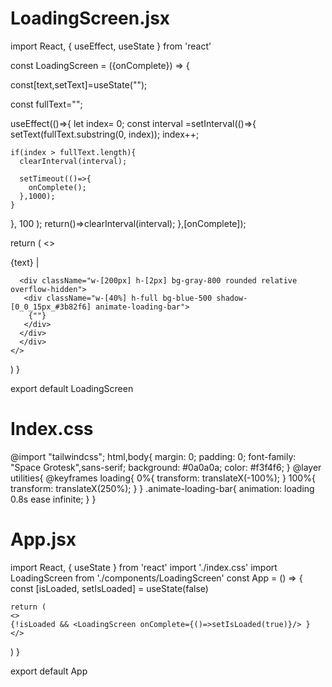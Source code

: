 
# LoadingScreen.jsx

import React, { useEffect, useState } from 'react'

const LoadingScreen = ({onComplete}) => {

const[text,setText]=useState("");

const fullText="<Hello World/>";

useEffect(()=>{
  let index= 0;
  const interval =setInterval(()=>{
    setText(fullText.substring(0, index));
    index++;

    if(index > fullText.length){
      clearInterval(interval);

      setTimeout(()=>{
        onComplete();
      },1000);
    }
}, 100 );
return()=>clearInterval(interval);
},[onComplete]);

  return (
    <>
      <div className="fixed inset-0 z-50  bg-black text-gray-100 flex flex-col items-center justify-center">
     <div className="mb-4 text-4xl font-mono font-bold">{text} <span className="animate-blink ml-1"> |</span>
     </div>
      
      <div className="w-[200px] h-[2px] bg-gray-800 rounded relative overflow-hidden">
       <div className="w-[40%] h-full bg-blue-500 shadow-[0_0_15px_#3b82f6] animate-loading-bar">
        {""}
       </div>
      </div>
      </div>
    </>
  )
}

export default LoadingScreen


# Index.css 
@import "tailwindcss";
html,body{
  margin: 0;
  padding: 0;
  font-family: "Space Grotesk",sans-serif;
  background: #0a0a0a;
  color: #f3f4f6;
}
@layer utilities{
  @keyframes loading{
    0%{
  transform: translateX(-100%);
    }
    100%{
    transform: translateX(250%);
    }
  }
  .animate-loading-bar{
    animation: loading 0.8s ease infinite;
  }
}


# App.jsx
import React, { useState } from 'react'
import './index.css'
import LoadingScreen from './components/LoadingScreen'
const App = () => {
const [isLoaded, setIsLoaded] = useState(false)

    return (
    <>
    {!isLoaded && <LoadingScreen onComplete={()=>setIsLoaded(true)}/> }
    </>
  )
}

export default App


